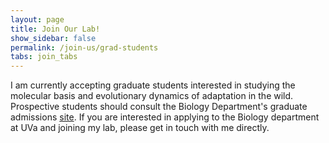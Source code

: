 ```yaml
---
layout: page
title: Join Our Lab!
show_sidebar: false
permalink: /join-us/grad-students
tabs: join_tabs
---
```

I am currently accepting graduate students interested in studying the molecular basis and evolutionary dynamics of adaptation in the wild. Prospective students should consult the Biology Department's graduate admissions [site](http://bio.as.virginia.edu/graduate). If you are interested in applying to the Biology department at UVa and joining my lab, please get in touch with me directly.
